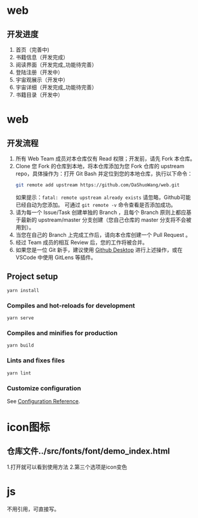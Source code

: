 # web

## 开发进度
1. 首页（完善中)
2. 书籍信息（开发完成）  
3. 阅读界面（开发完成_功能待完善）
4. 登陆注册（开发中）
5. 宇宙观展示（开发中）
6. 宇宙详细（开发完成_功能待完善）
7. 书籍目录（开发中）

# web

## 开发流程

1. 所有 Web Team 成员对本仓库仅有 Read 权限；开发前，请先 Fork 本仓库。
2. Clone 您 Fork 的仓库到本地，将本仓库添加为您 Fork 仓库的 upstream repo，具体操作为：打开 Git Bash 并定位到您的本地仓库，执行以下命令：
   ```bash
   git remote add upstream https://github.com/DaShuoWang/web.git
   ```
   如果提示：`fatal: remote upstream already exists` 请忽略，Github可能已经自动为您添加。
   可通过 `git remote -v` 命令查看是否添加成功。
3. 请为每一个 Issue/Task 创建单独的 Branch ，且每个 Branch 原则上都应基于最新的 upstream/master 分支创建（您自己仓库的 master 分支将不会被用到）。
4. 当您在自己的 Branch 上完成工作后，请向本仓库创建一个 Pull Request 。
5. 经过 Team 成员的相互 Review 后，您的工作将被合并。
6. 如果您是一位 Git 新手，建议使用 [Github Desktop](https://desktop.github.com/) 进行上述操作，或在 VSCode 中使用 GitLens 等插件。

## Project setup
```
yarn install
```

### Compiles and hot-reloads for development
```
yarn serve
```

### Compiles and minifies for production
```
yarn build
```

### Lints and fixes files
```
yarn lint
```

### Customize configuration
See [Configuration Reference](https://cli.vuejs.org/config/).



# icon图标

## 仓库文件../src/fonts/font/demo_index.html

1.打开就可以看到使用方法
2.第三个选项是icon变色



# js

不用引用，可直接写。

